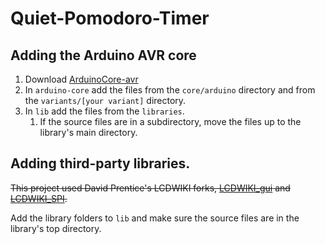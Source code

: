 # Quiet-Pomodoro-Timer

## Adding the Arduino AVR core

1. Download [ArduinoCore-avr](https://github.com/arduino/ArduinoCore-avr)
1. In `arduino-core` add the files from the `core/arduino` directory and from 
the `variants/[your variant]` directory.
1. In `lib` add the files from the `libraries`.
	1. If the source files are in a subdirectory, move the files up to the library's main 
	directory.

## Adding third-party libraries.

~~This project used David Prentice's LCDWIKI forks, 
[LCDWIKI_gui](https://github.com/prenticedavid/LCDWIKI_gui)
and [LCDWIKI_SPI](https://github.com/prenticedavid/LCDWIKI_SPI).~~

Add the library folders to `lib` and make sure the source files are in the library's 
top directory.
